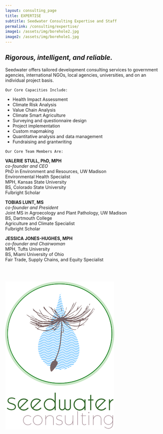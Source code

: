 ```yaml
---
layout: consulting_page
title: EXPERTISE
subtitle: Seedwater Consulting Expertise and Staff
permalink: /consulting/expertise/
image1: /assets/img/borehole2.jpg
image2: /assets/img/borehole1.jpg
---
```

*<h2>Rigorous, intelligent, and reliable.</h2>*

Seedwater offers tailored development consulting services to government agencies, international NGOs, local agencies, universities, and on an individual project basis. 

    Our Core Capacities Include:

<ul>
<li>Health Impact Assessment</li>
<li>Climate Risk Analysis</li>
<li>Value Chain Analysis</li>
<li>Climate Smart Agriculture</li>
<li>Surveying and questionnaire design</li>
<li>Project implementation</li>
<li>Custom mapmaking</li>
<li>Quantitative analysis and data management</li>
<li>Fundraising and grantwriting</li>
</ul>


    Our Core Team Members Are:

**VALERIE STULL, PhD, MPH**  
*co-founder and CEO*  
PhD in Environment and Resources, UW Madison  
Environmental Health Specialist  
MPH, Kansas State University  
BS, Colorado State University  
Fulbright Scholar  

**TOBIAS LUNT, MS**  
*co-founder and President*  
Joint MS in Agroecology and Plant Pathology, UW Madison  
BS, Dartmouth College  
Agriculture and Climate Specialist  
Fulbright Scholar  

**JESSICA JONES-HUGHES, MPH**  
*co-founder and Chairwoman*  
MPH, Tufts University  
BS, Miami University of Ohio  
Fair Trade, Supply Chains, and Equity Specialist  

<br>
<br>

<a href="{{ site.baseurl }}/consulting/"><img class="imgcentered" width=350px src="/assets/img/seedwater_consulting.png" alt="Seedwater Consulting"></a>

